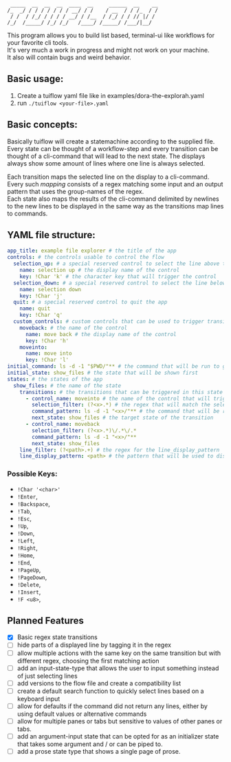 ```
 _____  __  __  __  ____  __     ______  __    __
/_  _/ / / / / / / / __/ / /    / __  / / /_  / /
 / /  / /_/ / / / / __/ / /__  / /_/ / / // |/ /
/_/  /_____/ /_/ /_/   /____/ /_____/ /___/|__/
```

This program allows you to build list based, terminal-ui like workflows for your favorite cli tools.  
It's very much a work in progress and might not work on your machine.  
It also will contain bugs and weird behavior.  

## Basic usage:  
1. Create a tuiflow yaml file like in examples/dora-the-explorah.yaml
2. run `./tuiflow <your-file>.yaml`

## Basic concepts:
Basically tuiflow will create a statemachine according to the supplied file.
Every state can be thought of a workflow-step and every transition can be thought of a cli-command that will lead to the next state.
The displays always show some amount of lines where one line is always selected.  

Each transition  maps the selected line on the display to a cli-command. Every such *mapping* consists of a regex matching some input and an output pattern that uses the group-names of the regex.  
Each state also maps the results of the cli-command delimited by newlines to the new lines to be displayed in the same way as the transitions map lines to commands.

## YAML file structure:
```yaml
app_title: example file explorer # the title of the app
controls: # the controls usable to control the flow
  selection_up: # a special reserved control to select the line above the current one
    name: selection up # the display name of the control
    key: !Char 'k' # the character key that will trigger the control
  selection_down: # a special reserved control to select the line below the current one
    name: selection down
    key: !Char 'j'
  quit: # a special reserved control to quit the app
    name: quit
    key: !Char 'q'
  custom_controls: # custom controls that can be used to trigger transitions between states
    moveback: # the name of the control
      name: move back # the display name of the control
      key: !Char 'h'
    moveinto:
      name: move into
      key: !Char 'l'
initial_command: ls -d -1 "$PWD/"** # the command that will be run to get the initial lines to display
initial_state: show_files # the state that will be shown first
states: # the states of the app
  show_files: # the name of the state
    transitions: # the transitions that can be triggered in this state
      - control_name: moveinto # the name of the control that will trigger this transition
        selection_filter: (?<x>.*) # the regex that will match the selected display-line (here the whole line)
        command_pattern: ls -d -1 "<x>/"** # the command that will be run when this transition is triggered (the <x> will be replaced by the matched group of the selection_filter)
        next_state: show_files # the target state of the transition
      - control_name: moveback
        selection_filter: (?<x>.*)\/.*\/.*
        command_pattern: ls -d -1 "<x>/"**
        next_state: show_files
    line_filter: (?<path>.+) # the regex for the line_display_pattern
    line_display_pattern: <path> # the pattern that will be used to display the lines (the <path> will be replaced by the matched group of the line_filter)
```
### Possible Keys:
- `!Char '<char>'`
- `!Enter`,
- `!Backspace`,
- `!Tab`,
- `!Esc`,
- `!Up`,
- `!Down`,
- `!Left`,
- `!Right`,
- `!Home`,
- `!End`,
- `!PageUp`,
- `!PageDown`,
- `!Delete`,
- `!Insert`,
- `!F <u8>`,

## Planned Features
- [x] Basic regex state transitions  
- [ ] hide parts of a displayed line by tagging it in the regex  
- [ ] allow multiple actions with the same key on the same transition but with different regex, choosing the first matching action  
- [ ] add an input-state-type that allows the user to input something instead of just selecting lines  
- [ ] add versions to the flow file and create a compatibility list  
- [ ] create a default search function to quickly select lines based on a keyboard input  
- [ ] allow for defaults if the command did not return any lines, either by using default values or alternative commands  
- [ ] allow for multiple panes or tabs but sensitive to values of other panes or tabs. 
- [ ] add an argument-input state that can be opted for as an initializer state that takes some argument and / or can be piped to.  
- [ ] add a prose state type that shows a single page of prose.   
